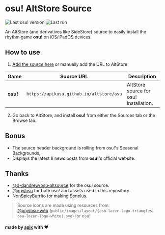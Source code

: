 # osu! AltStore Source

![Last osu! version](https://img.shields.io/badge/dynamic/json?url=https%3A%2F%2Fapikusu.github.io%2Faltstore%2Fosu&query=apps%5B0%5D.versions%5B0%5D.buildVersion&label=osu!%20version&color=F964A7)
![Last run](https://img.shields.io/badge/dynamic/json?url=https%3A%2F%2Fapi.github.com%2Frepositories%2F973253992%2Factions%2Fworkflows%2F158497856%2Fruns%3Fstatus%3Dcompleted%26per_page%3D1&query=%24.workflow_runs%5B0%5D.updated_at&label=last%20run&color=dark_green)

An AltStore (and derivatives like SideStore) source to easily install the rhythm game **osu!** on iOS/iPadOS devices.

## How to use

1. [Add the source here](https://apikusu.github.io/altstore) or manually add the URL to AltStore:

| Game        | Source URL                                   | Description                               |
| ----------- | -------------------------------------------- | ----------------------------------------- |
| **osu!**    | `https://apikusu.github.io/altstore/osu`     | AltStore source for osu! installation.    |

2. Go back to AltStore, and install **osu!** from either the Sources tab or the Browse tab.

## Bonus

- The source header background is rolling from osu!'s Seasonal Backgrounds,
- Displays the latest 8 news posts from **osu!**'s official website.

## Thanks

- [@d-dandrew/osu-altsource](https://github.com/d-dandrew/osu-altsource) for the osu! source.
- [@ppy/osu](https://github.com/ppy/osu) for both osu! and assets used in this repository.
- NonSpicyBurrito for making Sonolus.

> Source icons are made using resources from:  
> [@ppy/osu-web](https://github.com/ppy/osu-web) (`public/images/layout/{osu-lazer-logo-triangles, osu-lazer-logo-white}.svg`) for osu!  

#### made by [apix](https://github.com/apix0n/) with ❤️